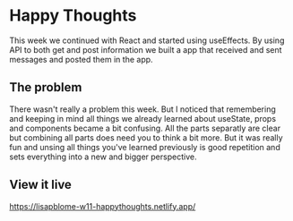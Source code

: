 # Happy Thoughts

This week we continued with React and started using useEffects. By using API to both get and post information we built a app that received and sent messages and posted them in the app.

## The problem

There wasn't really a problem this week. But I noticed that remembering and keeping in mind all things we already learned about useState, props and components became a bit confusing. All the parts separatly are clear but combining all parts does need you to think a bit more. But it was really fun and unsing all things you've learned previously is good repetition and sets everything into a new and bigger perspective.

## View it live

https://lisapblome-w11-happythoughts.netlify.app/
